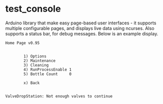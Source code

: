 # test_console
Arduino library that make easy page-based user interfaces - it supports multiple configurable pages, and displays live data using ncurses.
Also supports a status bar, for debug messages.  Below is an example display.
```
Home Page v0.95                                                                 
                                                                                
                                                                                
        1) Options                                                              
        2) Maintenance                                                          
        3) Cleaning                                                             
        4) RunProcessEnable 1                                                   
        5) Bottle Count     0                                                   
                                                                                
        x) Back                                                                 
                                                                                
                 
ValveDropStation: Not enough valves to continue     
```
